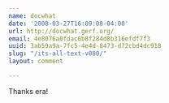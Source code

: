 ```yaml
---
name: docwhat
date: '2008-03-27T16:09:08-04:00'
url: http://docwhat.gerf.org/
email: 4e8076a0fdac6b8f284d8b316efdf7f3
uuid: 3ab59a9a-7fc5-4e4d-8473-d72cbd4dc918
slug: "/its-all-text-v080/"
layout: comment

---
```


Thanks era!
